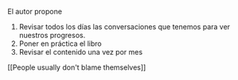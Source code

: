 El autor propone 
1. Revisar todos los días las conversaciones que tenemos para ver nuestros progresos.
2. Poner en práctica el libro
3. Revisar el contenido una vez por mes 



[[People usually don't blame themselves]]


